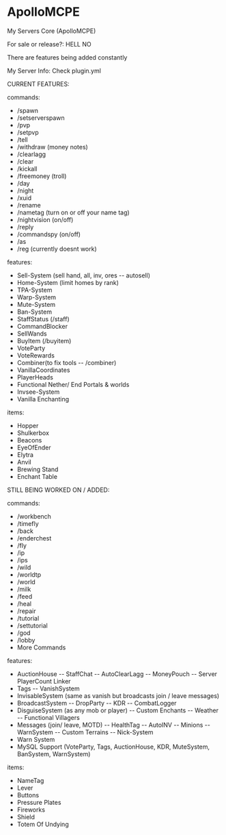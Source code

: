 # ApolloMCPE

My Servers Core (ApolloMCPE)

For sale or release?: HELL NO

There are features being added constantly 

My Server Info: Check plugin.yml 

CURRENT FEATURES: 

commands: 
- /spawn 
- /setserverspawn
- /pvp
- /setpvp
- /tell
- /withdraw (money notes)
- /clearlagg
- /clear
- /kickall
- /freemoney (troll)
- /day
- /night
- /xuid
- /rename
- /nametag (turn on or off your name tag)
- /nightvision (on/off)
- /reply
- /commandspy (on/off) 
- /as
- /reg (currently doesnt work)

features:

- Sell-System (sell hand, all, inv, ores -- autosell)
- Home-System (limit homes by rank)
- TPA-System
- Warp-System
- Mute-System
- Ban-System
- StaffStatus (/staff)
- CommandBlocker
- SellWands
- BuyItem (/buyitem)
- VoteParty
- VoteRewards
- Combiner(to fix tools -- /combiner)
- VanillaCoordinates
- PlayerHeads
- Functional Nether/ End Portals & worlds
- Invsee-System
- Vanilla Enchanting 

items: 

- Hopper
- Shulkerbox
- Beacons
- EyeOfEnder
- Elytra
- Anvil 
- Brewing Stand
- Enchant Table

STILL BEING WORKED ON / ADDED: 

commands: 
- /workbench 
- /timefly
- /back
- /enderchest
- /fly
- /ip
- /ips
- /wild
- /worldtp
- /world
- /milk 
- /feed
- /heal
- /repair
- /tutorial
- /settutorial
- /god
- /lobby
- More Commands

features: 
- AuctionHouse
-- StaffChat
-- AutoClearLagg
-- MoneyPouch
-- Server PlayerCount Linker
- Tags
-- VanishSystem
- InvisableSystem (same as vanish but broadcasts join / leave messages)
- BroadcastSystem
-- DropParty
-- KDR
-- CombatLogger
- DisguiseSystem (as any mob or player)
-- Custom Enchants
-- Weather 
-- Functional Villagers
- Messages (join/ leave, MOTD)
-- HealthTag
-- AutoINV
-- Minions
-- WarnSystem
-- Custom Terrains 
-- Nick-System
- Warn System
- MySQL Support (VoteParty, Tags, AuctionHouse, KDR, MuteSystem, BanSystem, WarnSystem)

items: 

- NameTag
- Lever
- Buttons
- Pressure Plates
- Fireworks
- Shield
- Totem Of Undying

